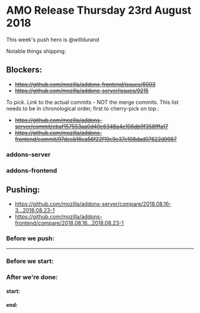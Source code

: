 
# AMO Release Thursday 23rd August 2018

This week's push hero is @willdurand

Notable things shipping:

## Blockers:
 * ~~https://github.com/mozilla/addons-frontend/issues/6003~~
 * ~~https://github.com/mozilla/addons-server/issues/9215~~

To pick.  Link to the actual commits - NOT the merge commits.  This list needs
to be in chronological order, first to cherry-pick on top.:
* ~~https://github.com/mozilla/addons-server/commit/ebaf157553aa0d40e6348a4e106db9f358fffa17~~
* ~~https://github.com/mozilla/addons-frontend/commit/97deeb16ea56f22f19c9e37e108dad07622d9987~~

### addons-server

### addons-frontend

## Pushing:

* https://github.com/mozilla/addons-server/compare/2018.08.16-3...2018.08.23-1
* https://github.com/mozilla/addons-frontend/compare/2018.08.16...2018.08.23-1

### Before we push:

-------------------------------------------------------------------------------

### Before we start:


### After we're done:

#### start:
#### end:
